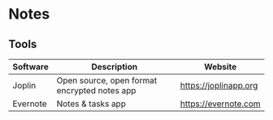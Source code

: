 # Notes

## Tools

| Software | Description                                  | Website               |
| -------- | -------------------------------------------- |---------------------- |
| Joplin   | Open source, open format encrypted notes app | https://joplinapp.org |
| Evernote | Notes & tasks app                            | https://evernote.com  |